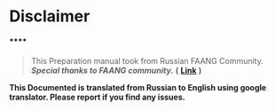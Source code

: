 # Disclaimer

#### \*\*\*\*

> This Preparation manual took from Russian FAANG Community.  
> _**Special thanks to FAANG community.**_ **\(** [**Link**](https://t.me/FaangTechInterview) **\)**

**This Documented is translated from Russian to English using google translator. Please report if you find any issues.** 




